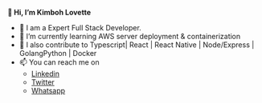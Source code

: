  **👋 Hi, I’m Kimboh Lovette**

- 👀 I am a Expert Full Stack Developer. 
- 🌱 I’m currently learning AWS server deployment & containerization
- 💞️ I also contribute to Typescript| React | React Native | Node/Express | GolangPython | Docker
- 📫 You can reach me on
  - [Linkedin](https://www.linkedin.com/in/kimbohlovette)
  - [Twitter](https://twitter.com/KimbohLovette)
  - [Whatsapp](https://wa.link/nmw988)
